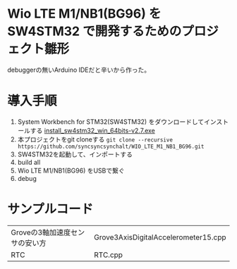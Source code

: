 # Wio LTE M1/NB1(BG96) を  SW4STM32 で開発するためのプロジェクト雛形

debuggerの無いArduino IDEだと辛いから作った。

# 導入手順

1. System Workbench for STM32(SW4STM32) をダウンロードしてインストールする  [install_sw4stm32_win_64bits-v2.7.exe](http://www.ac6-tools.com/downloads/SW4STM32/install_sw4stm32_win_64bits-v2.7.exe)
1. 本プロジェクトをgit cloneする `git clone --recursive https://github.com/syncsyncsynchalt/WIO_LTE_M1_NB1_BG96.git`
1. SW4STM32を起動して、インポートする
1. build all
1. Wio LTE M1/NB1(BG96) をUSBで繋ぐ
1. debug

# サンプルコード

|  |  |
|---|---|
| Groveの3軸加速度センサの安い方 | Grove3AxisDigitalAccelerometer15.cpp |
| RTC | RTC.cpp |

